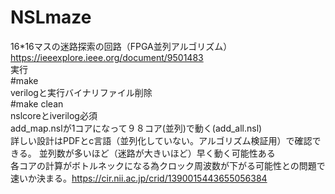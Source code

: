 # NSLmaze
16*16マスの迷路探索の回路（FPGA並列アルゴリズム）
https://ieeexplore.ieee.org/document/9501483<br>
実行<br>
#make <br>
verilogと実行バイナリファイル削除<br>
#make clean<br>
nslcoreとiverilog必須<br>
add_map.nslが1コアになって９８コア(並列)で動く(add_all.nsl)<br>
詳しい設計はPDFとc言語（並列化していない。アルゴリズム検証用）で確認できる。
並列数が多いほど（迷路が大きいほど）早く動く可能性ある<br>各コアの計算がボトルネックになる為クロック周波数が下がる可能性との問題で速いか決まる。https://cir.nii.ac.jp/crid/1390015443655056384
